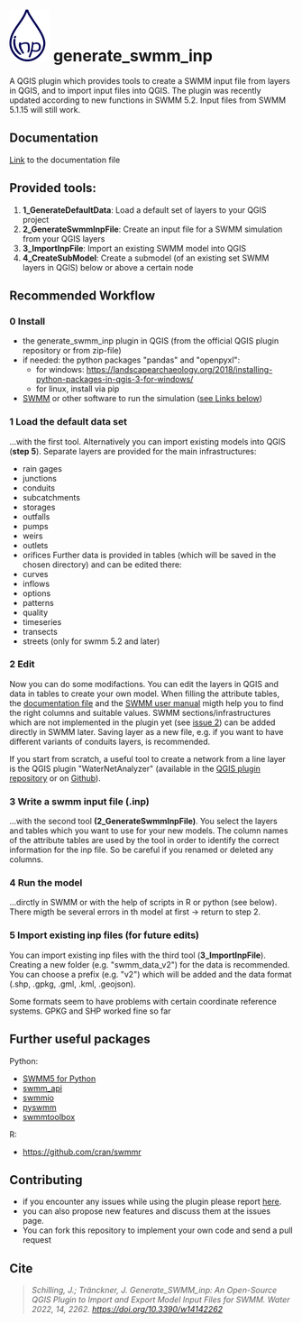 # ![icon](/icons/icon.png) generate_swmm_inp
A QGIS plugin which provides tools to create a SWMM input file from layers in QGIS, and to import input files into QGIS. The plugin was recently updated according to new functions in SWMM 5.2. Input files from SWMM 5.1.15 will still work. 

## Documentation
[Link](https://github.com/Jannik-Schilling/generate_swmm_inp/blob/main/documentation/g_s_i_documentation_v_0_2.pdf) to the documentation file

## Provided tools:
1. **1_GenerateDefaultData**: Load a default set of layers to your QGIS project
2. **2_GenerateSwmmInpFile**: Create an input file for a SWMM simulation from your QGIS layers
3. **3_ImportInpFile**: Import an existing SWMM model into QGIS
4. **4_CreateSubModel**: Create a submodel (of an existing set SWMM layers in QGIS) below or above a certain node

## Recommended Workflow
### 0 Install 
- the generate_swmm_inp plugin in QGIS (from the official QGIS plugin repository or from zip-file)
- if needed: the python packages "pandas" and "openpyxl": 
    - for windows: https://landscapearchaeology.org/2018/installing-python-packages-in-qgis-3-for-windows/
    - for linux, install via pip 
- [SWMM](https://www.epa.gov/water-research/storm-water-management-model-swmm) or other software to run the simulation ([see Links below](#further-useful-packages))


### 1 Load the default data set
...with the first tool. Alternatively you can import existing models into QGIS (**step 5**). Separate layers are provided for the main infrastructures:
- rain gages 
- junctions 
- conduits 
- subcatchments 
- storages 
- outfalls 
- pumps
- weirs
- outlets
- orifices
Further data is provided in tables (which will be saved in the chosen directory) and can be edited there:
- curves
- inflows
- options
- patterns
- quality
- timeseries
- transects
- streets (only for swmm 5.2 and later)

### 2 Edit
Now you can do some modifactions.
You can edit the layers in QGIS and data in tables to create your own model. When filling the attribute tables, the [documentation file](https://github.com/Jannik-Schilling/generate_swmm_inp/blob/main/documentation/g_s_i_documentation_v_0_2.pdf) and the [SWMM user manual](https://www.epa.gov/water-research/storm-water-management-model-swmm-version-51-users-manual) migth help you to find the right columns and suitable values. SWMM sections/infrastructures which are not implemented in the plugin yet (see [issue 2](https://github.com/Jannik-Schilling/generate_swmm_inp/issues/2)) can be added directly in SWMM later. Saving layer as a new file, e.g. if you want to have different variants of conduits layers, is recommended. 

If you start from scratch, a useful tool to create a network from a line layer is the QGIS plugin "WaterNetAnalyzer" (available in the [QGIS plugin repository](https://plugins.qgis.org/plugins/WaterNetAnalyzer-master/) or on [Github](https://github.com/Jannik-Schilling/WaterNetAnalyzer)).

### 3 Write a swmm input file (.inp)
...with the second tool **(2_GenerateSwmmInpFile)**. You select the layers and tables which you want to use for your new models. The column names of the attribute tables are used by the tool in order to identify the correct information for the inp file. So be careful if you renamed or deleted any columns.

### 4 Run the model
...dirctly in SWMM or with the help of scripts in R or python (see below). There migth be several errors in th model at first -> return to step 2.

### 5 Import existing inp files (for future edits)
You can import existing inp files with the third tool (**3_ImportInpFile**). Creating a new folder (e.g. "swmm_data_v2") for the data is recommended. You can choose a prefix (e.g. "v2") which will be added and the data format (.shp, .gpkg, .gml, .kml, .geojson).

Some formats seem to have problems with certain coordinate reference systems. GPKG and SHP worked fine so far


## Further useful packages
Python:
- [SWMM5 for Python](https://pypi.org/project/SWMM5/)
- [swmm_api](https://gitlab.com/markuspichler/swmm_api) 
- [swmmio](https://github.com/aerispaha/swmmio)
- [pyswmm](https://github.com/OpenWaterAnalytics/pyswmm)
- [swmmtoolbox](https://pypi.org/project/swmmtoolbox/)


R:
- https://github.com/cran/swmmr



## Contributing
- if you encounter any issues while using the plugin please report [here](https://github.com/Jannik-Schilling/generate_swmm_inp/issues).
- you can also propose new features and discuss them at the issues page. 
- You can fork this repository to implement your own code and send a pull request

## Cite
> *Schilling, J.; Tränckner, J. Generate_SWMM_inp: An Open-Source QGIS Plugin to Import and Export Model Input Files for SWMM. Water 2022, 14, 2262. https://doi.org/10.3390/w14142262*
